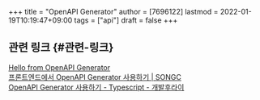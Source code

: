 +++
title = "OpenAPI Generator"
author = [7696122]
lastmod = 2022-01-19T10:19:47+09:00
tags = ["api"]
draft = false
+++

## 관련 링크 {#관련-링크}

[Hello from OpenAPI Generator](https://openapi-generator.tech)  
[프론트엔드에서 OpenAPI Generator 사용하기 | SONGC](https://blog.songc.io/react/openapi-generator/)  
[OpenAPI Generator 사용하기 - Typescript - 개발후라이](https://egg-programmer.tistory.com/287)
